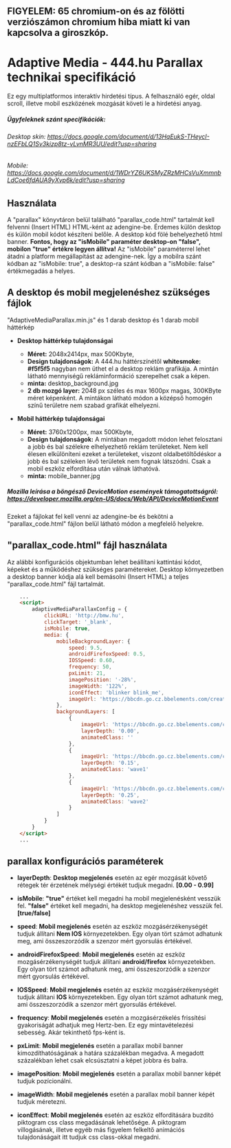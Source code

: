 
## FIGYELEM: 65 chromium-on és az fölötti verziószámon chromium hiba miatt ki van kapcsolva a giroszkóp.
# Adaptive Media - 444.hu Parallax technikai specifikáció

Ez egy multiplatformos interaktív hirdetési típus. A felhasználó egér, oldal scroll, illetve mobil eszközének mozgását követi le a hirdetési anyag.

##### Ügyfeleknek szánt specifikációk: 
###### Desktop skin: https://docs.google.com/document/d/13HqEukS-THeycI-nzEFbLQ1Sv3kizp8tz-vLvnMR3UU/edit?usp=sharing
###### Mobile: https://docs.google.com/document/d/1WDrYZ6UKSMyZRzMHCsVuXmmnbLdCoe6fdAUA9yXvp6k/edit?usp=sharing

## Használata

A "parallax" könyvtáron belül található "parallax_code.html" tartalmát kell felvenni (Insert HTML) HTML-ként az adengine-be. 
Érdemes külön desktop és külön mobil kódot készíteni belőle. A desktop kód fölé behelyezhető html banner. **Fontos, hogy az "isMobile" paraméter desktop-on "false", mobilon "true" értékre legyen állítva!** Az "isMobile" paraméterrel lehet átadni a platform megállapítást az adengine-nek. Így a mobilra szánt kódban az "isMobile: true", a desktop-ra szánt kódban a "isMobile: false" értékmegadás a helyes. 

## A desktop és mobil megjelenéshez szükséges fájlok

"AdaptiveMediaParallax.min.js" és 1 darab desktop és 1 darab mobil háttérkép

* **Desktop háttérkép tulajdonságai**
    * **Méret:** 2048x2414px, max 500Kbyte,
    * **Design tulajdonságok:** A 444.hu háttérszínétől **whitesmoke: #f5f5f5** nagyban nem üthet el a desktop reklám grafikája. A mintán látható mennyiségű rekláminformáció szerepelhet csak a képen.
    * **minta:** desktop_background.jpg
    * **2 db mozgó layer:** 2048 px széles és max 1600px magas, 300KByte méret képenként. A mintákon látható módon a középső homogén színű területre nem szabad grafikát elhelyezni.

* **Mobil háttérkép tulajdonságai**
    * **Méret:** 3760x1200px, max 500Kbyte,
    * **Design tulajdonságok:** A mintában megadott módon lehet felosztani a jobb és bal szélekre elhelyezhető reklám területeket. Nem kell élesen elkülöníteni ezeket a területeket, viszont oldalbetöltődéskor a jobb és bal széleken lévő területek nem fognak látszódni. Csak a mobil eszköz elfordítása után válnak láthatóvá. 
    * **minta:** mobile_banner.jpg

##### Mozilla leírása a böngésző DeviceMotion események támogatottságról: https://developer.mozilla.org/en-US/docs/Web/API/DeviceMotionEvent

Ezeket a fájlokat fel kell venni az adengine-be és bekötni a "parallax_code.html" fájlon belül látható módon a megfelelő helyekre.

## "parallax_code.html" fájl használata

Az alábbi konfigurációs objektumban lehet beállítani kattintási kódot, képeket és a működéshez szükséges paramétereket. Desktop környezetben a desktop banner kódja alá kell bemásolni (Insert HTML) a teljes "parallax_code.html" fájl tartalmát.

```html
    ...
    <script>
        adaptiveMediaParallaxConfig = {
            clickURL: 'http://bmw.hu',
            clickTarget: '_blank',
            isMobile: true,
            media: {
                mobileBackgroundLayer: {
                    speed: 9.5,
                    androidFirefoxSpeed: 0.5,
                    IOSSpeed: 0.60,
                    frequency: 50,
                    pxLimit: 21,
                    imagePosition: '-28%',
                    imageWidth: '122%',
                    iconEffect: 'blinker blink_me',
                    imageUrl: 'https://bbcdn.go.cz.bbelements.com/creatives/....../...../.../mobile_banner.jpg',
                },
                backgroundLayers: [
                    {
                        imageUrl: 'https://bbcdn.go.cz.bbelements.com/creatives/....../...../.../desktop_background.jpg',
                        layerDepth: '0.00',
                        animatedClass: ''
                    },
                    {
                        imageUrl: 'https://bbcdn.go.cz.bbelements.com/creatives/....../...../.../gate_layer_2_.png',
                        layerDepth: '0.15',
                        animatedClass: 'wave1'
                    },
                    {
                        imageUrl: 'https://bbcdn.go.cz.bbelements.com/creatives/....../...../.../gate_layer_3_.png',
                        layerDepth: '0.25',
                        animatedClass: 'wave2'
                    }
                ]
            }
        }
    </script>
    ...
```

## parallax konfigurációs paraméterek
* **layerDepth**: **Desktop megjelenés** esetén az egér mozgását követő rétegek tér érzetének mélységi értékét tudjuk megadni. **[0.00 - 0.99]**

* **isMobile**: **"true"** értéket kell megadni ha mobil megjelenésként vesszük fel. **"false"** értéket kell megadni, ha desktop megjelenéshez vesszük fel. **[true/false]**
* **speed**: **Mobil megjelenés** esetén az eszköz mozgásérzékenységét tudjuk állítani **Nem IOS** környezetekben. Egy olyan tört számot adhatunk meg, ami összeszorzódik a szenzor mért gyorsulás értékével. 
* **androidFirefoxSpeed**: **Mobil megjelenés** esetén az eszköz mozgásérzékenységét tudjuk állítani **android/firefox** környezetekben. Egy olyan tört számot adhatunk meg, ami összeszorzódik a szenzor mért gyorsulás értékével. 
* **IOSSpeed**: **Mobil megjelenés** esetén az eszköz mozgásérzékenységét tudjuk állítani **IOS** környezetekben. Egy olyan tört számot adhatunk meg, ami összeszorzódik a szenzor mért gyorsulás értékével. 
* **frequency**: **Mobil megjelenés** esetén a mozgásérzékelés frissítési gyakoriságát adhatjuk meg Hertz-ben. Ez egy mintavételezési sebesség. Akár tekinthető fps-ként is.
* **pxLimit**: **Mobil megjelenés** esetén a parallax mobil banner kimozdíthatóságának a határa százalékban megadva. A megadott százalékban lehet csak elcsúsztatni a képet jobbra és balra.
* **imagePosition**: **Mobil megjelenés** esetén a parallax mobil banner képét tudjuk pozícionálni.
* **imageWidth**: **Mobil megjelenés** esetén a parallax mobil banner képét tudjuk méretezni.
* **iconEffect**: **Mobil megjelenés** esetén az eszköz elfordítására buzdító piktogram css class megadásának lehetősége. A piktogram villogásának, illetve egyéb más figyelem felkeltő animációs tulajdonáságait itt tudjuk css class-okkal megadni.
